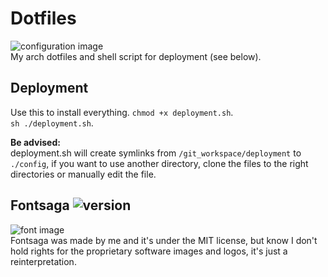 # Dotfiles
![configuration image](/src/rice.png)  
My arch dotfiles and shell script for deployment (see below).  

## Deployment
Use this to install everything.
```chmod +x deployment.sh```.  
```sh ./deployment.sh```.

**Be advised:**  
deployment.sh will create symlinks from `/git_workspace/deployment` to ```./config```, if you want to use another directory, clone the files to the right directories or manually edit the file.  

## Fontsaga ![version](https://img.shields.io/badge/version-0.1.0-red)  
 ![font image](/src/fontsaga.png)  
Fontsaga was made by me and it's under the MIT license, but know I don't hold rights for the proprietary software images and logos, it's just a reinterpretation.
